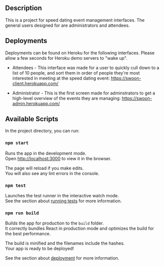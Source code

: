 ## Description
This is a project for speed dating event management interfaces. The general users designed for are administrators and attendees.

## Deployments
Deployments can be found on Heroku for the following interfaces. Please allow a few seconds for Heroku demo servers to "wake up".
- Attendees - This interface was made for a user to quickly cull down to a list of 10 people, and sort them in order of people they're most interested in meeting at the speed dating event: https://swoon-client.herokuapp.com/

- Administrator - This is the first screen made for adminstrators to get a high-level overview of the events they are managing: https://swoon-admin.herokuapp.com/

## Available Scripts

In the project directory, you can run:

### `npm start`

Runs the app in the development mode.<br>
Open [http://localhost:3000](http://localhost:3000) to view it in the browser.

The page will reload if you make edits.<br>
You will also see any lint errors in the console.

### `npm test`

Launches the test runner in the interactive watch mode.<br>
See the section about [running tests](https://facebook.github.io/create-react-app/docs/running-tests) for more information.

### `npm run build`

Builds the app for production to the `build` folder.<br>
It correctly bundles React in production mode and optimizes the build for the best performance.

The build is minified and the filenames include the hashes.<br>
Your app is ready to be deployed!

See the section about [deployment](https://facebook.github.io/create-react-app/docs/deployment) for more information.



